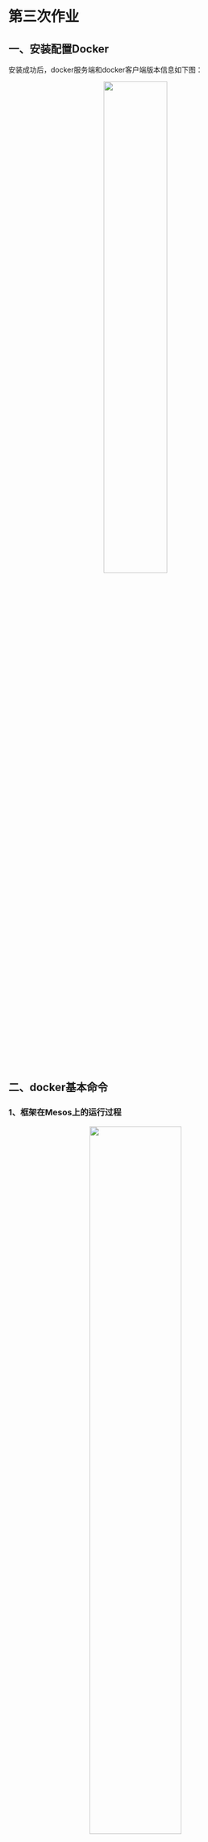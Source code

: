 # 第三次作业
## 一、安装配置Docker

安装成功后，docker服务端和docker客户端版本信息如下图：
<div align=center><img width="50%" height="50%" src="https://github.com/ffeiDing/OS-Practice/blob/master/hw3/docker%E7%89%88%E6%9C%AC%E4%BF%A1%E6%81%AF%E6%88%AA%E5%9B%BE.png"/></div>

## 二、docker基本命令
### 1、框架在Mesos上的运行过程
<div align=center><img width="60%" height="60%" src="https://github.com/ffeiDing/OS-Practice/blob/master/hw2/Mesos流程.png"/></div>
如上图所示，Framework运行在Mesos上，任务的调度和执行由Framework自己完成：

* Slave1向Master汇报其有（4CPU，4GB RAM）的空闲资源。
* Master收到Slave1发来的消息后，调用分配模块，发送一个描述Slave1当前空闲资源的resource offer给Framework1。
* Framework1的调度器回复Master，需要运行两个task在Slave1上，第一个task需要资源（2CPU, 1GB RAM），第二个task需要资源（1CPU, 2GB RAM）。
* Master把任务需求资源发送给Slave1，Slave1分配适当的资源给Framework1的Executor，然后Executor开始执行这两个任务，因为Slave1还剩（1CPU，1GB RAM）的资源还未分配，分配模块可以将这些资源提供给Framwork2来使用。
* Master把任务需求资源发送给Slave1，Slave1分配适当的资源给Framework1的Executor，然后Executor开始执行这两个任务，因为Slave1还剩（1CPU，1GB RAM）的资源还未分配，分配模块可以将这些资源提供给Framwork2来使用。
<div align=center><img width="70%" height="70%" src="https://github.com/ffeiDing/OS-Practice/blob/master/hw2/Spark%20框架图.png"/></div>
以Spark on Mesos为例，根据Spark官方文档，从Spark的视角看，Mesos将Spark master替换为了cluster manager，Mesos决定任务的调度和执行。

### 2、与传统操作系统上运行程序对比

二者的差异性主要体现在资源分配方式上。Framework在Mesos上运行时，Master向Framework报告可用的资源，至于是否接收由Framework自己决定；而程序运行在传统操作系统上时，进程向内核申请资源，申请一般都会被满足。

## 三、Master和Slave的初始化过程
### 1、Master初始化过程
mesos-1.1.0/src/master/master.cpp对Master进行了初始化，主要是通过<code>initialize()</code>初始化函数。初始化之前，相关命令行解析等工作前文已经提到，下面仅分析初始化函数。

在<code>master::initialize()</code>初始化函数中：

* 在进行一系列权限认证、权值设置等操作后，初始化Allocator
```
// Initialize the allocator.
 allocator->initialize(
     flags.allocation_interval,
     defer(self(), &Master::offer, lambda::_1, lambda::_2),
     defer(self(), &Master::inverseOffer, lambda::_1, lambda::_2),
     weights,
     flags.fair_sharing_excluded_resource_names);
```
* 时钟开始计时
```
startTime = Clock::now();
```
* 注册消息处理函数，伪码如下（对原代码做了整理，对几个重要的消息处理函数添加了注释）：
```
install<SubmitSchedulerRequest>();
install<RegisterFrameworkMessage>(); //Framework注册
install<ReregisterFrameworkMessage>();
install<UnregisterFrameworkMessage>();
install<DeactivateFrameworkMessage>();
install<ResourceRequestMessage>(); //Slave发送来资源的要求
install<LaunchTasksMessage>(); //Framework发送来启动Task的消息
install<ReviveOffersMessage>(); 
install<KillTaskMessage>(); //Framework发送来终止Task的消息
install<StatusUpdateAcknowledgementMessage>(); 
install<FrameworkToExecutorMessage>();
install<RegisterSlaveMessage>(); //Slave注册
install<ReregisterSlaveMessage>();
install<UnregisterSlaveMessage>();
install<StatusUpdateMessage>(); //状态更新
install<ExecutorToFrameworkMessage>();
install<ReconcileTasksMessage>();
install<ExitedExecutorMessage>();
install<UpdateSlaveMessage>(); //Slave更新
install<AuthenticateMessage>();
```
* 设置http路由
* 开始竞争成为Leader，或者检测当前的Leader
```
 // Start contending to be a leading master and detecting the current
 // leader.
 contender->contend()
   .onAny(defer(self(), &Master::contended, lambda::_1));
 detector->detect()
   .onAny(defer(self(), &Master::detected, lambda::_1));
```
### 2、Slave初始化过程
mesos-1.1.0/src/slave/slave.cpp对Slave进行了初始化，主要是通过<code>initialize()</code>初始化函数。初始化之前，相关命令行解析等工作前文已经提到，下面仅分析初始化函数。

在<code>slave::initialize()</code>初始化函数中：

* 与<code>master::initialize()</code>类似，在完成权限认证等一系列预备工作后，初始化资源预估器
```
Try<Nothing> initialize =
  resourceEstimator->initialize(defer(self(), &Self::usage));
```
* 确认slave工作目录存在
```
// Ensure slave work directory exists.
CHECK_SOME(os::mkdir(flags.work_dir))
  << "Failed to create agent work directory '" << flags.work_dir << "'";
```
* 确认磁盘可达
* 初始化attributes
```
Attributes attributes;
  if (flags.attributes.isSome()) {
    attributes = Attributes::parse(flags.attributes.get());
  }
```
* 初始化hostname
* 初始化statusUpdateManager
```
statusUpdateManager->initialize(defer(self(), &Slave::forward, lambda::_1)
    .operator std::function<void(StatusUpdate)>());
```
* 注册消息处理函数，伪码如下（对原代码做了整理，对几个重要的消息处理函数添加了注释）：
```
install<SlaveRegisteredMessage>(); //Slave注册成功的消息
install<SlaveReregisteredMessage>();
install<RunTaskMessage>(); //运行一个Task的消息
install<RunTaskGroupMessage>();
install<KillTaskMessage>(); //停止运行一个Task的消息
install<ShutdownExecutorMessage>();
install<ShutdownFrameworkMessage>();
install<FrameworkToExecutorMessage>();
install<UpdateFrameworkMessage>();
install<CheckpointResourcesMessage>();
install<StatusUpdateAcknowledgementMessage>();
install<RegisterExecutorMessage>(); //注册一个Executor的消息
install<ReregisterExecutorMessage>();
install<StatusUpdateMessage>(); //状态更新消息
install<ExecutorToFrameworkMessage>();
install<ShutdownMessage>();
install<PingSlaveMessage>();
```

## 四、Mesos资源调度算法
### 1、我对DRF算法的理解
* Mesos默认的资源调度算法是DRF（主导资源公平算法 Dominant Resource Fairness），它是一种支持多资源的最大-最小公平分配机制。类似网络拥塞时带宽的分配，在公平的基础上，尽可能满足更大的需求。但Mesos更为复杂一些，因为有主导资源（支配性资源）的存在。比如假设系统中有9个CPU，18GB RAM，A用户请求的资源为（1 CPU, 4 GB），B用户请求的资源为（3 CPU， 1 GB），那么A的支配性资源为内存（CPU占比1/9，内存占比4/18），B的支配性资源为CPU（CPU占比3/9，内存占比1/18）。
* DRF算法的目标是使每个用户获得相同比例的支配性资源，给A用户（3 CPU，12 GB），B用户（6 CPU，2 GB），这样A获得了2/3的内存资源，B获得了2/3的CPU资源。
* DRF鼓励用户去共享资源，如果资源是在用户之间被平均地切分，会保证没有用户会拿到更多资源。
* DRF是strategy-proof，即用户不能通过欺骗来获取更多地资源分配。
* DRF是envy-free（非嫉妒）的，没有一个用户会与其他用户交换资源分配。
* DRF分配是Pareto efficient，即不可能通过减少一个用户的资源分配来提升另一个用户的资源分配。
### 2、在源码中的位置
DRF算法的源码位于mesos-1.1.0/src/master/allocator/sorter/drf文件夹中，其中的sorter.cpp用来对framework进行排序、add、remove、update等操作。mesos-1.1.0/src/master/allocator/mesos/hierarchical.cpp文件是分层分配器，它调用了sorter.cpp和sorter.hpp进行功能上的具体实现。

## 五、写一个完成简单工作的框架

使用python语言，扩展了豆瓣的pymesos/examples文件夹下的scheduler.py和executor.py，使用蒙特卡洛法计算π的值。

蒙特卡洛算法是通过概率来计算π的值的。对于一个单位为1的正方形，以其某一个顶点为圆心，边为半径在正方形内画扇形（一个1/4的圆形的扇形），那么扇形的面积就是π/4。这样，利用概率的方式，“随机”往正方形里面放入一些“点”，根据这些点在扇形内的概率（在扇形内的点数/投的总点数）计算出π的值。

本程序中共随机了20*200000次。

Pi_scheduler.py文件如下：
```
#!/usr/bin/env python2.7
from __future__ import print_function

import sys
import uuid
import time
import socket
import signal
import getpass
from threading import Thread
from os.path import abspath, join, dirname

from pymesos import MesosSchedulerDriver, Scheduler, encode_data, decode_data
from addict import Dict

TASK_CPU = 1
TASK_MEM = 32
EXECUTOR_CPUS = 0.5
EXECUTOR_MEM = 32


class PiScheduler(Scheduler):
    # 初始化一些变量
    Pi = 0
    sumPi = 0
    count = 20
    i = 0
    temp = 0
    nums = 2000000

    def __init__(self, executor):
        self.executor = executor

    # 计算Pi的值，判断何时停止运行
    def frameworkMessage(self, driver, executorId, slaveId, message):
        self.sumPi = self.sumPi + float(decode_data(message))
        self.temp = self.temp + 1
        if self.temp >= self.count:
            self.Pi = self.sumPi/self.count
            print(self.Pi)
            driver.stop()

    def resourceOffers(self, driver, offers):
        if self.i >= self.count:
            return None
        filters = {'refuse_seconds': 5}

        for offer in offers:
            if self.i >= self.count:
                break
            cpus = self.getResource(offer.resources, 'cpus')
            mem = self.getResource(offer.resources, 'mem')
            if cpus < TASK_CPU or mem < TASK_MEM:
                continue

            task = Dict()
            task_id = str(uuid.uuid4())
            task.task_id.value = task_id
            task.agent_id.value = offer.agent_id.value
            task.name = 'task {}'.format(task_id)
            task.executor = self.executor
            # 保留以作测试用 ：）
            task.data = encode_data('Hello from task {}!'.format(task_id))

            task.resources = [
                dict(name='cpus', type='SCALAR', scalar={'value': TASK_CPU}),
                dict(name='mem', type='SCALAR', scalar={'value': TASK_MEM}),
            ]

            driver.launchTasks(offer.id, [task], filters)
            self.i = self.i + 1

    def getResource(self, res, name):
        for r in res:
            if r.name == name:
                return r.scalar.value
        return 0.0

    def statusUpdate(self, driver, update):
        logging.debug('Status update TID %s %s',
                      update.task_id.value,
                      update.state)


def main(master):
    executor = Dict()
    executor.executor_id.value = 'PiExecutor'
    executor.name = executor.executor_id.value
    executor.command.value = '%s %s' % (
        sys.executable,
        abspath(join(dirname(__file__), 'executor.py'))
    )
    executor.resources = [
        dict(name='mem', type='SCALAR', scalar={'value': EXECUTOR_MEM}),
        dict(name='cpus', type='SCALAR', scalar={'value': EXECUTOR_CPUS}),
    ]

    framework = Dict()
    framework.user = getpass.getuser()
    framework.name = "PiFramework"
    framework.hostname = socket.gethostname()

    driver = MesosSchedulerDriver(
        PiScheduler(executor),
        framework,
        master,
        use_addict=True,
    )

    def signal_handler(signal, frame):
        driver.stop()

    def run_driver_thread():
        driver.run()

    driver_thread = Thread(target=run_driver_thread, args=())
    driver_thread.start()

    print('Scheduler running, wait :).')
    signal.signal(signal.SIGINT, signal_handler)

    while driver_thread.is_alive():
        time.sleep(1)


if __name__ == '__main__':
    import logging
    logging.basicConfig(level=logging.DEBUG)
    if len(sys.argv) != 2:
        print("Usage: {} <mesos_master>".format(sys.argv[0]))
        sys.exit(1)
    else:
        main(sys.argv[1])
```

其中，和样例的主要差别在于：
```
 # 计算Pi的值，判断何时停止运行
    def frameworkMessage(self, driver, executorId, slaveId, message):
        self.sumPi = self.sumPi + float(decode_data(message))
        self.temp = self.temp + 1
        if self.temp >= self.count:
            self.Pi = self.sumPi/self.count
            print(self.Pi)
            driver.stop()
```

样例不会主动停止运行，可以通过调用API让程序自动终止，并打印出最终结果。

Pi_executor.py文件如下：
```
#!/usr/bin/env python2.7
from __future__ import print_function

import sys
from random import random
import time
from threading import Thread

from pymesos import MesosExecutorDriver, Executor, decode_data, encode_data
from addict import Dict


class PiExecutor(Executor):
    def launchTask(self, driver, task):
        def run_task(task):
            update = Dict()
            update.task_id.value = task.task_id.value
            update.state = 'TASK_RUNNING'
            update.timestamp = time.time()
            driver.sendStatusUpdate(update)

            # 保留以作测试用
            print(decode_data(task.data), file=sys.stderr)
            cnt = 0 
            N = 2000000
            for i in range(N) :  
                x = random()
                y = random()
                if (x*x + y*y) < 1 :  
                    cnt += 1  
            vPi = 4.0 * cnt / N 
            print(vPi)
            driver.sendFrameworkMessage(encode_data(str(vPi)))

            time.sleep(30)

            update = Dict()
            update.task_id.value = task.task_id.value
            update.state = 'TASK_FINISHED'
            update.timestamp = time.time()
            driver.sendStatusUpdate(update)

        thread = Thread(target=run_task, args=(task,))
        thread.start()


if __name__ == '__main__':
    import logging
    logging.basicConfig(level=logging.DEBUG)
    driver = MesosExecutorDriver(PiExecutor(), use_addict=True)
    driver.run()
```

其中，和样例的主要差别在于：
```
            # 具体程序
            cnt = 0 
            N = 2000000
            for i in range(N) :  
                x = random()
                y = random()
                if (x*x + y*y) < 1 :  
                    cnt += 1  
            vPi = 4.0 * cnt / N 
            print(vPi)
            driver.sendFrameworkMessage(encode_data(str(vPi)))
```

样例仅仅是简单输出了“Hello from task...”，此处需要修改为计算Pi值的具体程序，并将单次计算结果封装传递。

运行结果截图如下，可以看到计算出的π的结果3.1414582，还是比较接近原值的，如果加大数据量，结果应该会更加准确：
<div align=center><img width="75%" height="75%" src="https://github.com/ffeiDing/OS-Practice/blob/master/hw2/运行结果截图.png"/></div>

资源使用情况如下：
<div align=center><img width="30%" height="30%" src="https://github.com/ffeiDing/OS-Practice/blob/master/hw2/资源使用情况截图.png"/></div>

